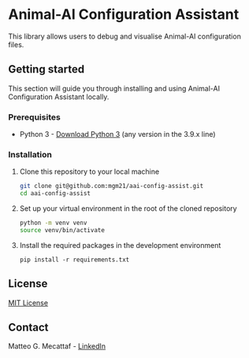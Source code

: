 # Animal-AI Configuration Assistant

This library allows users to debug and visualise Animal-AI configuration files.

## Getting started
This section will guide you through installing and using Animal-AI Configuration Assistant locally.

### Prerequisites
- Python 3 - [Download Python 3](https://www.python.org/downloads/) (any version in the 3.9.x line)

### Installation
1. Clone this repository to your local machine
    ```sh
   git clone git@github.com:mgm21/aai-config-assist.git
   cd aai-config-assist
   ```
3. Set up your virtual environment in the root of the cloned repository
    ```sh
   python -m venv venv
   source venv/bin/activate
    ```
4. Install the required packages in the development environment
    ```shell
    pip install -r requirements.txt
    ```

## License
[MIT License](LICENSE)

## Contact
Matteo G. Mecattaf - [LinkedIn](https://www.linkedin.com/in/matteo-mecattaf/)